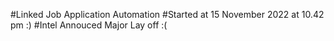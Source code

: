 #Linked Job Application Automation
#Started at 15 November 2022 at 10.42 pm :)
#Intel Annouced Major Lay off :(
